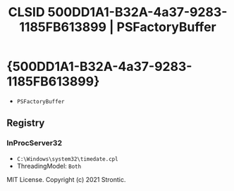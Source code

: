 ﻿---
title: "CLSID 500DD1A1-B32A-4a37-9283-1185FB613899 | PSFactoryBuffer"
excerpt: What is COM-Object CLSID 500DD1A1-B32A-4a37-9283-1185FB613899?
---

# {500DD1A1-B32A-4a37-9283-1185FB613899}

* `PSFactoryBuffer`

## Registry


### InProcServer32

* `C:\Windows\system32\timedate.cpl`
* ThreadingModel: `Both`

MIT License. Copyright (c) 2021 Strontic.


